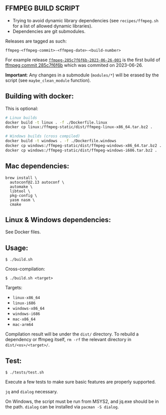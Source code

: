 FFMPEG BUILD SCRIPT
-------------------

- Trying to avoid dynamic library dependencies (see `recipes/ffmpeg.sh` for a list of allowed dynamic libraries).
- Dependencies are git submodules.

Releases are tagged as such:

`ffmpeg-<ffmpeg-commit>-<ffmpeg-date>-<build-number>`

For example release [`ffmpeg-285c7f6f6b-2023-06-26-001`](https://github.com/aclap-dev/ffmpeg-static-builder/releases/tag/ffmpeg-285c7f6f6b-2023-06-26-001) is the first build of [ffmpeg commit 285c7f6f6b](https://github.com/FFmpeg/FFmpeg/commit/285c7f6f6b) which was commited on 2023-06-26.

**Important**: Any changes in a submodule (`modules/*`) will be erased by the script (see `maybe_clean_module` function).

Building with docker:
--------------------

This is optional:

```bash
# Linux builds
docker build -t linux . -f ./Dockerfile.linux
docker cp linux:/ffmpeg-static/dist/ffmpeg-linux-x86_64.tar.bz2 .

# Windows builds (cross compiled)
docker build -t windows . -f ./Dockerfile.windows
docker cp windows:/ffmpeg-static/dist/ffmpeg-windows-x86_64.tar.bz2 .
docker cp windows:/ffmpeg-static/dist/ffmpeg-windows-i686.tar.bz2 .
```

Mac dependencies:
----------------

```
brew install \
  autoconf@2.13 autoconf \
  automake \
  libtool \
  pkg-config \
  yasm nasm \
  cmake
```

Linux & Windows dependencies:
----------------------------

See Docker files.

Usage:
-----

```
$ ./build.sh
```

Cross-compilation:

```
$ ./build.sh <target>
```

Targets:

- `linux-x86_64`
- `linux-i686`
- `windows-x86_64`
- `windows-i686`
- `mac-x86_64`
- `mac-arm64`

Compilation result will be under the `dist/` directory.
To rebuild a dependency or ffmpeg itself, `rm -rf` the relevant
directory in `dist/<os>/<target>/`.

Test:
----

```
$ ./tests/test.sh
```

Execute a few tests to make sure basic features are properly supported.

`jq` and `dialog` necessary.

On Windows, the script must be run from MSYS2, and jq.exe should be in the path.
`dialog` can be installed via `pacman -S dialog`.

